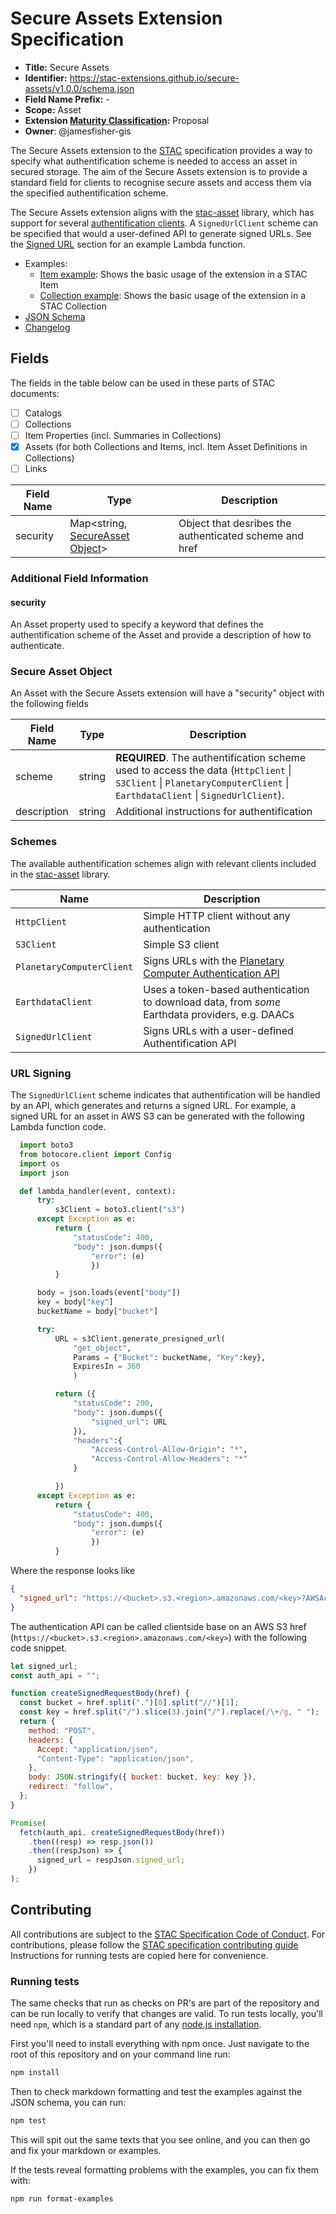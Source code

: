 # Secure Assets Extension Specification

- **Title:** Secure Assets
- **Identifier:** <https://stac-extensions.github.io/secure-assets/v1.0.0/schema.json>
- **Field Name Prefix:** -
- **Scope:** Asset
- **Extension [Maturity Classification](https://github.com/radiantearth/stac-spec/tree/master/extensions/README.md#extension-maturity):** Proposal
- **Owner**: @jamesfisher-gis

The Secure Assets extension to the [STAC](https://github.com/radiantearth/stac-spec) specification provides a way to specify what authentification 
scheme is needed to access an asset in secured storage. The aim of the Secure Assets extension is to provide a standard field for clients to 
recognise secure assets and access them via the specified authentification scheme.

The Secure Assets extension aligns with the [stac-asset](https://github.com/stac-utils/stac-asset) library, which has support for several 
[authentification clients](https://github.com/stac-utils/stac-asset#clients). A `SignedUrlClient` scheme can be specified that would a user-defined 
API to generate signed URLs. See the [Signed URL](#url-signing) section for an example Lambda function.

- Examples:
  - [Item example](examples/item.json): Shows the basic usage of the extension in a STAC Item
  - [Collection example](examples/collection.json): Shows the basic usage of the extension in a STAC Collection
- [JSON Schema](json-schema/schema.json)
- [Changelog](./CHANGELOG.md)

## Fields

The fields in the table below can be used in these parts of STAC documents:

- [ ] Catalogs
- [ ] Collections
- [ ] Item Properties (incl. Summaries in Collections)
- [x] Assets (for both Collections and Items, incl. Item Asset Definitions in Collections)
- [ ] Links

| Field Name | Type                                                    | Description                                            |
| ---------- | ------------------------------------------------------- | ------------------------------------------------------ |
| security   | Map<string, [SecureAsset Object](#secure-asset-object)> | Object that desribes the authenticated scheme and href |

### Additional Field Information

#### security

An Asset property used to specify a keyword that defines the authentification scheme of the Asset and provide a description of how to authenticate.

### Secure Asset Object

An Asset with the Secure Assets extension will have a "security" object with the following fields

| Field Name  | Type   | Description                                                                                                                                                            |
| ----------- | ------ | ---------------------------------------------------------------------------------------------------------------------------------------------------------------------- |
| scheme      | string | **REQUIRED**. The authentification scheme used to access the data (`HttpClient` \| `S3Client` \| `PlanetaryComputerClient` \| `EarthdataClient` \| `SignedUrlClient`). |
| description | string | Additional instructions for authentification                                                                                                                           |

### Schemes

The available authentification schemes align with relevant clients included in the [stac-asset](https://github.com/stac-utils/stac-asset) library.

| Name                      | Description                                                                                                              |
| ------------------------- | ------------------------------------------------------------------------------------------------------------------------ |
| `HttpClient`              | Simple HTTP client without any authentication                                                                            |
| `S3Client`                | Simple S3 client                                                                                                         |
| `PlanetaryComputerClient` | Signs URLs with the [Planetary Computer Authentication API](https://planetarycomputer.microsoft.com/docs/reference/sas/) |
| `EarthdataClient`         | Uses a token-based authentication to download data, from *some* Earthdata providers, e.g. DAACs                          |
| `SignedUrlClient`         | Signs URLs with a user-defined Authentification API                                                                      |

### URL Signing

The `SignedUrlClient` scheme indicates that authentification will be handled by an API, which generates and returns a signed URL. For example, 
a signed URL for an asset in AWS S3 can be generated with the following Lambda function code.

```python
  import boto3
  from botocore.client import Config
  import os
  import json

  def lambda_handler(event, context):
      try:
          s3Client = boto3.client("s3")
      except Exception as e:
          return {
              "statusCode": 400,
              "body": json.dumps({
                  "error": (e)
                  })
          }

      body = json.loads(event["body"])
      key = body["key"]
      bucketName = body["bucket"]

      try:
          URL = s3Client.generate_presigned_url(
              "get_object",
              Params = {"Bucket": bucketName, "Key":key},
              ExpiresIn = 360
              )

          return ({
              "statusCode": 200,
              "body": json.dumps({
                  "signed_url": URL
              }),
              "headers":{
                  "Access-Control-Allow-Origin": "*",
                  "Access-Control-Allow-Headers": "*"
              }

          })
      except Exception as e:
          return {
              "statusCode": 400,
              "body": json.dumps({
                  "error": (e)
                  })
          }
```

Where the response looks like

```json
{
  "signed_url": "https://<bucket>.s3.<region>.amazonaws.com/<key>?AWSAccessKeyId=<aws access key>&Signature=<signature>&x-amz-security-token=<auth token>&Expires=<epoch expiration time>"
}
```

The authentication API can be called clientside base on an AWS S3 href (`https://<bucket>.s3.<region>.amazonaws.com/<key>`) with the following code 
snippet.

```javascript
let signed_url;
const auth_api = "";

function createSignedRequestBody(href) {
  const bucket = href.split(".")[0].split("//")[1];
  const key = href.split("/").slice(3).join("/").replace(/\+/g, " ");
  return {
    method: "POST",
    headers: {
      Accept: "application/json",
      "Content-Type": "application/json",
    },
    body: JSON.stringify({ bucket: bucket, key: key }),
    redirect: "follow",
  };
}

Promise(
  fetch(auth_api, createSignedRequestBody(href))
    .then((resp) => resp.json())
    .then((respJson) => {
      signed_url = respJson.signed_url;
    })
);
```

## Contributing

All contributions are subject to the
[STAC Specification Code of Conduct](https://github.com/radiantearth/stac-spec/blob/master/CODE_OF_CONDUCT.md).
For contributions, please follow the
[STAC specification contributing guide](https://github.com/radiantearth/stac-spec/blob/master/CONTRIBUTING.md) Instructions
for running tests are copied here for convenience.

### Running tests

The same checks that run as checks on PR's are part of the repository and can be run locally to verify that changes are valid.
To run tests locally, you'll need `npm`, which is a standard part of any [node.js installation](https://nodejs.org/en/download/).

First you'll need to install everything with npm once. Just navigate to the root of this repository and on
your command line run:

```bash
npm install
```

Then to check markdown formatting and test the examples against the JSON schema, you can run:

```bash
npm test
```

This will spit out the same texts that you see online, and you can then go and fix your markdown or examples.

If the tests reveal formatting problems with the examples, you can fix them with:

```bash
npm run format-examples
```
